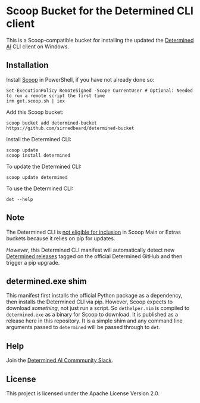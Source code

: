 # Scoop Bucket for the Determined CLI client

This is a Scoop-compatible bucket for installing the updated the [Determined AI](https://github.com/determined-ai/determined) CLI client on Windows.

## Installation

Install [Scoop](https://scoop.sh/) in PowerShell, if you have not already done so:

```
Set-ExecutionPolicy RemoteSigned -Scope CurrentUser # Optional: Needed to run a remote script the first time
irm get.scoop.sh | iex
```

Add this Scoop bucket:

```
scoop bucket add determined-bucket https://github.com/sirredbeard/determined-bucket
```

Install the Determined CLI:

```
scoop update
scoop install determined
```

To update the Determined CLI:

```
scoop update determined
```

To use the Determined CLI:

```
det --help
```

## Note

The Determined CLI is [not eligible for inclusion](https://github.com/ScoopInstaller/Main/pull/3858) in Scoop Main or Extras buckets because it relies on pip for updates.

*However*, this Determined CLI manifest will automatically detect new [Determined releases](https://github.com/determined-ai/determined/releases) tagged on the official Determined GitHub and then trigger a pip upgrade.

## determined.exe shim

This manifest first installs the official Python package as a dependency, then installs the Determined CLI via pip. However, Scoop expects to download *something*, not just run a script. So `dethelper.nim` is compiled to `determined.exe` as a binary for Scoop to download. It is published as a release here in this repository. It is a simple shim and any command line arguments passed to `determined` will be passed through to `det`.

## Help

Join the [Determined AI Commmunity Slack](https://join.slack.com/t/determined-community/shared_invite/zt-1f4hj60z5-JMHb~wSr2xksLZVBN61g_Q).

## License

This project is licensed under the Apache License Version 2.0.